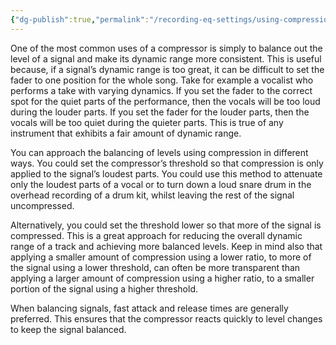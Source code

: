 ```yaml
---
{"dg-publish":true,"permalink":"/recording-eq-settings/using-compression-for-balance-and-consistency/","tags":["Keep/Label/Mixing","Keep/Label/Compression"]}
---
```




One of the most common uses of a compressor is simply to balance out the level of a signal and make its dynamic range more consistent. This is useful because, if a signal’s dynamic range is too great, it can be difficult to set the fader to one position for the whole song. Take for example a vocalist who performs a take with varying dynamics. If you set the fader to the correct spot for the quiet parts of the performance, then the vocals will be too loud during the louder parts. If you set the fader for the louder parts, then the vocals will be too quiet during the quieter parts. This is true of any instrument that exhibits a fair amount of dynamic range.

You can approach the balancing of levels using compression in different ways. You could set the compressor’s threshold so that compression is only applied to the signal’s loudest parts. You could use this method to attenuate only the loudest parts of a vocal or to turn down a loud snare drum in the overhead recording of a drum kit, whilst leaving the rest of the signal uncompressed.

Alternatively, you could set the threshold lower so that more of the signal is compressed. This is a great approach for reducing the overall dynamic range of a track and achieving more balanced levels. Keep in mind also that applying a smaller amount of compression using a lower ratio, to more of the signal using a lower threshold, can often be more transparent than applying a larger amount of compression using a higher ratio, to a smaller portion of the signal using a higher threshold.

When balancing signals, fast attack and release times are generally preferred. This ensures that the compressor reacts quickly to level changes to keep the signal balanced.